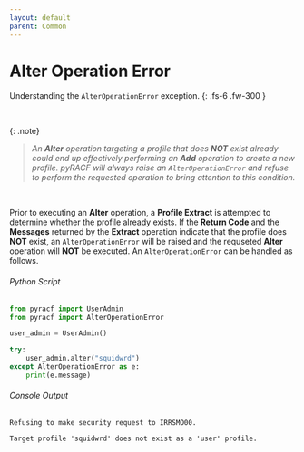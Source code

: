 ```yaml
---
layout: default
parent: Common
---
```


# Alter Operation Error

Understanding the `AlterOperationError` exception.
{: .fs-6 .fw-300 }

&nbsp;

{: .note}
> _An **Alter** operation targeting a profile that does **NOT** exist already could end up effectively performing an **Add** operation to create a new profile. pyRACF will always raise an `AlterOperationError` and refuse to perform the requested operation to bring attention to this condition._

&nbsp;

Prior to executing an **Alter** operation, a **Profile Extract** is attempted to determine whether the profile already exists. If the **Return Code** and the **Messages** returned by the **Extract** operation indicate that the profile does **NOT** exist, an `AlterOperationError` will be raised and the requseted **Alter** operation will **NOT** be executed. An `AlterOperationError` can be handled as follows.

###### Python Script
```python
from pyracf import UserAdmin
from pyracf import AlterOperationError

user_admin = UserAdmin()

try:
    user_admin.alter("squidwrd")
except AlterOperationError as e:
    print(e.message)
```

###### Console Output
```console
Refusing to make security request to IRRSMO00.

Target profile 'squidwrd' does not exist as a 'user' profile.
```
